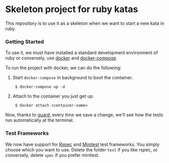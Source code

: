 Skeleton project for ruby katas
===============================

This repository is to use it as a skeleton when we want to start a new kata in ruby.

### Getting Started

To use it, we must have installed a standard development environment of ruby or conversely, use [docker](https://docs.docker.com/engine/installation/) and [docker-compose](https://docs.docker.com/compose/install/).

To run the project with docker, we can do the following:

1. Start `docker-compose` in background to boot the container.

        $ docker-compose up -d

2. Attach to the container you just get up.

        $ docker attach <container-name>

Now, thanks to [guard](https://github.com/guard/guard), every time we save a change, we'll see how the tests run automatically at the terminal.


### Test Frameworks

We now have support for [Rspec](https://github.com/rspec/rspec) and [Minitest](https://github.com/seattlerb/minitest) test frameworks. You simply choose which you want to use. Delete the folder `test` if you like rspec, or conversely, delete `spec` if you prefer minitest.
